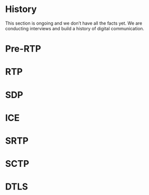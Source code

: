 # History

This section is ongoing and we don’t have all the facts yet. We are conducting interviews and build a history of digital communication.

# Pre-RTP
# RTP
# SDP
# ICE
# SRTP
# SCTP
# DTLS
